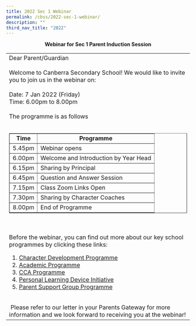 ```yaml
---
title: 2022 Sec 1 Webinar
permalink: /cbss/2022-sec-1-webinar/
description: ""
third_nav_title: "2022"
---
```


<center><strong>Webinar for Sec 1 Parent Induction Session</strong></center>
<table border="0" width="90%" cellspacing="0" cellpadding="0">
<tbody>
<tr>
<td align="left">Dear Parent/Guardian<br /><br />Welcome to Canberra Secondary School! We would like to invite you to join us in the webinar on:<br /><br />Date: 7 Jan 2022 (Friday)<br />Time: 6.00pm to 8.00pm<br /><br />The programme is as follows<br /><br />
<table border="1" width="90%">
<tbody>
<tr>
<td align="center"><strong>Time</strong></td>
<td align="center"><strong>Programme</strong></td>
</tr>
<tr>
<td align="center">5.45pm</td>
<td align="left">Webinar opens</td>
</tr>
<tr>
<td align="center">6.00pm</td>
<td align="left">Welcome and Introduction by Year Head</td>
</tr>
<tr>
<td align="center">6.15pm</td>
<td align="left">Sharing by Principal</td>
</tr>
<tr>
<td align="center">6.45pm</td>
<td align="left">Question and Answer Session</td>
</tr>
<tr>
<td align="center">7.15pm</td>
<td align="left">Class Zoom Links Open</td>
</tr>
<tr>
<td align="center">7.30pm</td>
<td align="left">Sharing by Character Coaches</td>
</tr>
<tr>
<td align="center">8.00pm</td>
<td align="left">End of Programme</td>
</tr>
</tbody>
</table>
<br /><br />Before the webinar, you can find out more about our key school programmes by clicking these links:<br />
<ol>
<li><a href="https://moe-canberrasec-staging.netlify.app/files/1%20ST1%20Sec%201%20Parent%20Induction%202022_compressed.pdf" target="_blank" rel="noopener">Character Development Programme</a></li>
<li><a href="https://moe-canberrasec-staging.netlify.app/files/2%20ST2%20_Sec%201%20Parents%20Induction%202022.pdf" target="_blank" rel="noopener">Academic Programme</a></li>
<li><a href="https://moe-canberrasec-staging.netlify.app/files/3%202022%20CCA%20Presentation%20-%20Parents%20Briefing.pdf" target="_blank" rel="noopener">CCA Programme</a></li>
<li><a href="https://moe-canberrasec-staging.netlify.app/files/4%20PLD%20Initiative%20and%20FAQ%20for%20webinar%20on%207%20Jan%2022.pdf" target="">Personal Learning Device Initiative</a></li>
<li><a href="https://moe-canberrasec-staging.netlify.app/files/PSG%20recruitment%20form%202022.pdf" target="_blank" rel="noopener">Parent Support Group Programme</a></li>
</ol>
<br />&nbsp;Please refer to our letter in your Parents Gateway for more information and we look forward to receiving you at the webinar!</td>
</tr>
</tbody>
</table>